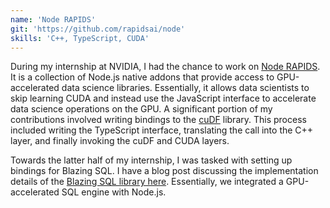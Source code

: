 ```yaml
---
name: 'Node RAPIDS'
git: 'https://github.com/rapidsai/node'
skills: 'C++, TypeScript, CUDA'
---
```


During my internship at NVIDIA, I had the chance to work on [Node RAPIDS](https://github.com/rapidsai/node). It is a collection of Node.js native addons that provide access to GPU-accelerated data science libraries. Essentially, it allows data scientists to skip learning CUDA and instead use the JavaScript interface to accelerate data science operations on the GPU. A significant portion of my contributions involved writing bindings to the [cuDF](https://github.com/rapidsai/cudf) library. This process included writing the TypeScript interface, translating the call into the C++ layer, and finally invoking the cuDF and CUDA layers.

<Heading title="Blazing SQL" />

Towards the latter half of my internship, I was tasked with setting up bindings for Blazing SQL. I have a blog post discussing the implementation details of the [Blazing SQL library here](https://matek.dev/blog/node-rapids-blazing-sql/). Essentially, we integrated a GPU-accelerated SQL engine with Node.js.

<Youtube id="-llIzlx7a-U" />

<Youtube id="rH7Wxn5Yr_A" />
